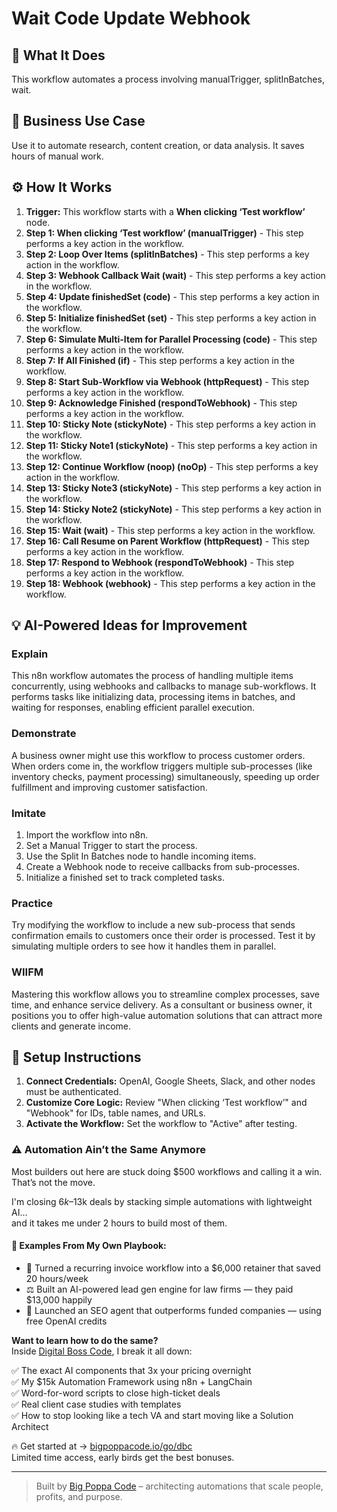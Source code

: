 # Wait Code Update Webhook

## 🚀 What It Does
This workflow automates a process involving manualTrigger, splitInBatches, wait.

## 💼 Business Use Case
Use it to automate research, content creation, or data analysis. It saves hours of manual work.

## ⚙️ How It Works
1.  **Trigger:** This workflow starts with a **When clicking ‘Test workflow’** node.
2. **Step 1: When clicking ‘Test workflow’ (manualTrigger)** - This step performs a key action in the workflow.
3. **Step 2: Loop Over Items (splitInBatches)** - This step performs a key action in the workflow.
4. **Step 3: Webhook Callback Wait (wait)** - This step performs a key action in the workflow.
5. **Step 4: Update finishedSet (code)** - This step performs a key action in the workflow.
6. **Step 5: Initialize finishedSet (set)** - This step performs a key action in the workflow.
7. **Step 6: Simulate Multi-Item for Parallel Processing (code)** - This step performs a key action in the workflow.
8. **Step 7: If All Finished (if)** - This step performs a key action in the workflow.
9. **Step 8: Start Sub-Workflow via Webhook (httpRequest)** - This step performs a key action in the workflow.
10. **Step 9: Acknowledge Finished (respondToWebhook)** - This step performs a key action in the workflow.
11. **Step 10: Sticky Note (stickyNote)** - This step performs a key action in the workflow.
12. **Step 11: Sticky Note1 (stickyNote)** - This step performs a key action in the workflow.
13. **Step 12: Continue Workflow (noop) (noOp)** - This step performs a key action in the workflow.
14. **Step 13: Sticky Note3 (stickyNote)** - This step performs a key action in the workflow.
15. **Step 14: Sticky Note2 (stickyNote)** - This step performs a key action in the workflow.
16. **Step 15: Wait (wait)** - This step performs a key action in the workflow.
17. **Step 16: Call Resume on Parent Workflow (httpRequest)** - This step performs a key action in the workflow.
18. **Step 17: Respond to Webhook (respondToWebhook)** - This step performs a key action in the workflow.
19. **Step 18: Webhook (webhook)** - This step performs a key action in the workflow.

## 💡 AI-Powered Ideas for Improvement
### Explain
This n8n workflow automates the process of handling multiple items concurrently, using webhooks and callbacks to manage sub-workflows. It performs tasks like initializing data, processing items in batches, and waiting for responses, enabling efficient parallel execution.

### Demonstrate
A business owner might use this workflow to process customer orders. When orders come in, the workflow triggers multiple sub-processes (like inventory checks, payment processing) simultaneously, speeding up order fulfillment and improving customer satisfaction.

### Imitate
1. Import the workflow into n8n.
2. Set a Manual Trigger to start the process.
3. Use the Split In Batches node to handle incoming items.
4. Create a Webhook node to receive callbacks from sub-processes.
5. Initialize a finished set to track completed tasks.

### Practice
Try modifying the workflow to include a new sub-process that sends confirmation emails to customers once their order is processed. Test it by simulating multiple orders to see how it handles them in parallel.

### WIIFM
Mastering this workflow allows you to streamline complex processes, save time, and enhance service delivery. As a consultant or business owner, it positions you to offer high-value automation solutions that can attract more clients and generate income.

## 🔧 Setup Instructions
1. **Connect Credentials:** OpenAI, Google Sheets, Slack, and other nodes must be authenticated.
2. **Customize Core Logic:** Review "When clicking ‘Test workflow’" and "Webhook" for IDs, table names, and URLs.
3. **Activate the Workflow:** Set the workflow to "Active" after testing.

### ⚠️ Automation Ain’t the Same Anymore

Most builders out here are stuck doing $500 workflows and calling it a win.  
That’s not the move.  

I'm closing $6k–$13k deals by stacking simple automations with lightweight AI...  
and it takes me under 2 hours to build most of them.

#### 🧠 Examples From My Own Playbook:
- 🔁 Turned a recurring invoice workflow into a $6,000 retainer that saved 20 hours/week  
- ⚖️ Built an AI-powered lead gen engine for law firms — they paid $13,000 happily  
- 🚀 Launched an SEO agent that outperforms funded companies — using free OpenAI credits  

**Want to learn how to do the same?**  
Inside [Digital Boss Code](https://bigpoppacode.io/go/dbc), I break it all down:

✅ The exact AI components that 3x your pricing overnight  
✅ My $15k Automation Framework using n8n + LangChain  
✅ Word-for-word scripts to close high-ticket deals  
✅ Real client case studies with templates  
✅ How to stop looking like a tech VA and start moving like a Solution Architect  

🔥 Get started at → [bigpoppacode.io/go/dbc](https://bigpoppacode.io/go/dbc)  
Limited time access, early birds get the best bonuses.

---
> Built by [Big Poppa Code](https://bigpoppacode.io) – architecting automations that scale people, profits, and purpose.
